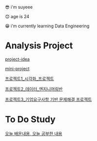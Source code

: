 😎 i'm suyeee

😊 age is 24

😁 i'm currently learning Data Engineering





# Analysis Project

[project-idea](https://github.com/suyeee/project-idea.git)

[mini-project](https://github.com/suyeee/mini-project.git)

[프로젝트1_시각화_프로젝트](https://github.com/suyeee/Visualization-Project.git)

[프로젝트2_데이터_엔지니어링반](https://github.com/suyeee/DE_Project)

[프로젝트3_기업요구사항 기반 문제해결 프로젝트](https://github.com/suyeee/DE_DS_project)



# To Do Study

[오늘 배운내용, 오늘 공부한 내용](https://github.com/suyeee/todo_study.git)



